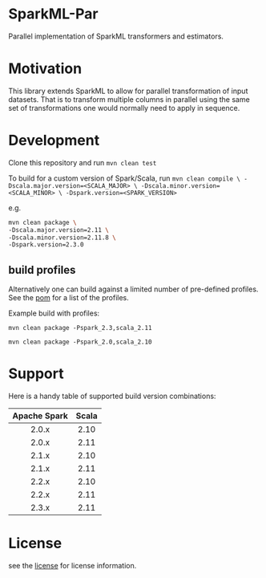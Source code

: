 
# SparkML-Par

Parallel implementation of SparkML transformers and estimators.

# Motivation

This library extends SparkML to allow for parallel transformation of input datasets.
That is to transform multiple columns in parallel using the same set of transformations
one would normally need to apply in sequence.

# Development

Clone this repository and run `mvn clean test`

To build for a custom version of Spark/Scala, run 
`mvn clean compile \
-Dscala.major.version=<SCALA_MAJOR> \
-Dscala.minor.version=<SCALA_MINOR> \
-Dspark.version=<SPARK_VERSION>`

e.g. 
```bash
mvn clean package \
-Dscala.major.version=2.11 \
-Dscala.minor.version=2.11.8 \
-Dspark.version=2.3.0
```

## build profiles

Alternatively one can build against a limited number of pre-defined profiles.
See the [pom](pom.xml) for a list of the profiles.

Example build with profiles: 

`mvn clean package -Pspark_2.3,scala_2.11`

`mvn clean package -Pspark_2.0,scala_2.10`

# Support

Here is a handy table of supported build version combinations:

| Apache Spark | Scala |
|:------------:|:-----:|
| 2.0.x        | 2.10  |
| 2.0.x        | 2.11  | 
| 2.1.x        | 2.10  |
| 2.1.x        | 2.11  |
| 2.2.x        | 2.10  |
| 2.2.x        | 2.11  |
| 2.3.x        | 2.11  |

# License

see the [license](LICENSE) for license information.

